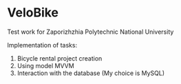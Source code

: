 # VeloBike
 Test work for Zaporizhzhia Polytechnic National University

Implementation of tasks:
1. Bicycle rental project creation
2. Using model MVVM
3. Interaction with the database (My choice is MySQL)
